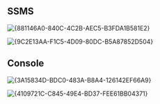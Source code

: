 ## SSMS

![{881146A0-840C-4C2B-AEC5-B3FDA1B581E2}](https://github.com/user-attachments/assets/af045983-1787-4416-b39f-0f7dd35b5b99)

![{9C2E13AA-F1C5-4D09-80DC-B5A87852D504}](https://github.com/user-attachments/assets/17e289d9-b583-4f5a-ac6f-41a82b92f85b)


## Console

![{3A15834D-BDC0-483A-B8A4-126142EF66A9}](https://github.com/user-attachments/assets/6395a2ba-18cb-425e-b267-0d4796de4e2d)

![{4109721C-C845-49E4-BD37-FEE61BB04371}](https://github.com/user-attachments/assets/149f480f-62c0-4ec6-a3d8-d94c93cac186)

